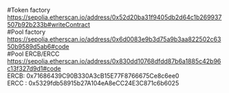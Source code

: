 #Token factory  
https://sepolia.etherscan.io/address/0x52d20ba31f9405db2d64c1b269937507b92b233b#writeContract  
#Pool factory  
https://sepolia.etherscan.io/address/0x6d0083e9b3d75a9b3aa822502c6350b9589d5ab6#code  
#Pool ERCB/ERCC  
https://sepolia.etherscan.io/address/0x830dd10768dfdd87b6a1885c42b96c13f327d9d1#code  
ERCB: 0x71686439C90B330A3cB15E77F8766675Ce8c6ee0  
ERCC : 0x5329fdb58915b27A104eA8eCC24E3C871c6b6025  
